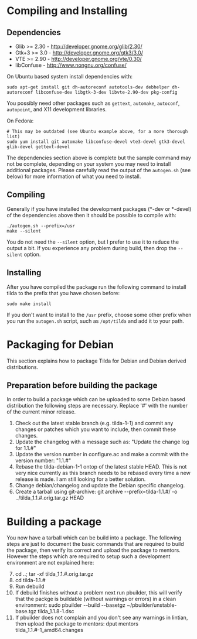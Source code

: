 # Compiling and Installing

## Dependencies

 * Glib >= 2.30 - http://developer.gnome.org/glib/2.30/
 * Gtk+3 >= 3.0 - http://developer.gnome.org/gtk3/3.0/
 * VTE >= 2.90 - http://developer.gnome.org/vte/0.30/
 * libConfuse - http://www.nongnu.org/confuse/

On Ubuntu based system install dependencies with:

    sudo apt-get install git dh-autoreconf autotools-dev debhelper dh-autoreconf libconfuse-dev libgtk-3-dev libvte-2.90-dev pkg-config

You possibly need other packages such as `gettext`, `automake`, `autoconf`, `autopoint`, and X11 development libraries.

On Fedora:

    # This may be outdated (see Ubuntu example above, for a more thorough list)
    sudo yum install git automake libconfuse-devel vte3-devel gtk3-devel glib-devel gettext-devel

The dependencies section above is complete but the sample command may not be complete, depending on your system you may need to
install additional packages. Please carefully read the output of the `autogen.sh` (see below) for more information of what
you need to install.

## Compiling

Generally if you have installed the development packages (*-dev or *-devel) of
the dependencies above then it should be possible to compile with:

    ./autogen.sh --prefix=/usr
    make --silent

You do not need the `--silent` option, but I prefer to use it to reduce the output a bit. If you experience any problem during build,
then drop the `--silent` option.

## Installing

After you have compiled the package run the following command to install tilda to the prefix that you have chosen
before:

    sudo make install

If you don't want to install to the `/usr` prefix, choose some other prefix when you run the `autogen.sh` script,
such as `/opt/tilda` and add it to your path.

# Packaging for Debian

This section explains how to package Tilda for Debian and Debian derived distributions.

## Preparation before building the package

In order to build a package which can be uploaded to some
Debian based distribution the following steps are necessary.
Replace '#' with the number of the current minor release.

 1. Check out the latest stable branch (e.g. tilda-1-1)
   and commit any changes or patches which you want to include,
   then commit these changes.
 2. Update the changelog with a message such as:
       "Update the change log for 1.1.#"
 3. Update the version number in configure.ac and make
   a commit with the version number:
       "1.1.#"
 4. Rebase the tilda-debian-1-1 ontop of the latest stable HEAD.
   This is not very nice currently as this branch needs to be
   rebased every time a new release is made. I am still looking
   for a better solution.
 5. Change debian/changelog and update the Debian specific changelog.
 6. Create a tarball using git-archive:
        git archive --prefix=tilda-1.1.#/ -o ../tilda_1.1.#.orig.tar.gz HEAD

# Building a package

You now have a tarball which can be build into a package. The following steps
are just to document the basic commands that are required to build the package,
then verify its correct and upload the package to mentors. However the steps which
are required to setup such a development environment are not explained here:

 7. cd ..; tar -xf tilda_1.1.#.orig.tar.gz
 8. cd tilda-1.1.#
 9. Run debuild
10. If debuild finishes without a problem next run pbuilder, this will verify that
    the packge is buildable (without warnings or errors) in a clean environment:
        sudo pbuilder --build --basetgz ~/pbuilder/unstable-base.tgz tilda_1.1.8-1.dsc
11. If pbuilder does not complain and you don't see any warnings in lintian, then
    upload the package to mentors:
        dput mentors tilda_1.1.#-1_amd64.changes
